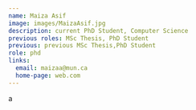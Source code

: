 ```yaml
---
name: Maiza Asif
image: images/MaizaAsif.jpg 
description: current PhD Student, Computer Science
previous roles: MSc Thesis, PhD Student
previous: previous MSc Thesis,PhD Student
role: phd
links:
  email: maizaa@mun.ca
  home-page: web.com
---
```


a